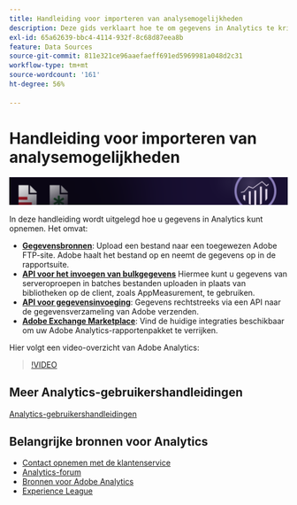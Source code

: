 ```yaml
---
title: Handleiding voor importeren van analysemogelijkheden
description: Deze gids verklaart hoe te om gegevens in Analytics te krijgen gebruikend Gegevensbronnen, de Invoeging API van Gegevens, en Data Connectors.
exl-id: 65a62639-bbc4-4114-932f-8c68d87eea8b
feature: Data Sources
source-git-commit: 811e321ce96aaefaeff691ed5969981a048d2c31
workflow-type: tm+mt
source-wordcount: '161'
ht-degree: 56%

---
```


# Handleiding voor importeren van analysemogelijkheden

![Banner](../../assets/doc_banner_import.png)

In deze handleiding wordt uitgelegd hoe u gegevens in Analytics kunt opnemen. Het omvat:

* **[Gegevensbronnen](data-sources/overview.md)**: Upload een bestand naar een toegewezen Adobe FTP-site. Adobe haalt het bestand op en neemt de gegevens op in de rapportsuite.
* **[API voor het invoegen van bulkgegevens](/help/import/bulk-data-insertion-api/bulk-data-insert.md)** Hiermee kunt u gegevens van serveroproepen in batches bestanden uploaden in plaats van bibliotheken op de client, zoals AppMeasurement, te gebruiken.
* **[API voor gegevensinvoeging](c-data-insertion-api/c-data-insertion-api.md)**: Gegevens rechtstreeks via een API naar de gegevensverzameling van Adobe verzenden.
* **[Adobe Exchange Marketplace](https://exchange.adobe.com/experiencecloud.analytics.html#product)**: Vind de huidige integraties beschikbaar om uw Adobe Analytics-rapportenpakket te verrijken.

Hier volgt een video-overzicht van Adobe Analytics:

>[!VIDEO](https://video.tv.adobe.com/v/27429/?quality=12)

## Meer Analytics-gebruikershandleidingen

[Analytics-gebruikershandleidingen](https://experienceleague.adobe.com/docs/analytics.html)

## Belangrijke bronnen voor Analytics

* [Contact opnemen met de klantenservice](https://experienceleague.adobe.com/?support-solution=Analytics&amp;lang=nl#support)
* [Analytics-forum](https://forums.adobe.com/community/experience-cloud/analytics-cloud/analytics)
* [Bronnen voor Adobe Analytics](https://forums.adobe.com/message/10660755)
* [Experience League](https://landing.adobe.com/experience-league/)

